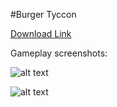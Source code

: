#Burger Tyccon

[Download Link](https://drive.google.com/drive/folders/1n7jrjICcPDvQRp0kbj_yXZtiM2_MG12s?usp=sharing)

Gameplay screenshots:

![alt text](https://i.ibb.co/7trNPzxn/screen.jpg)


![alt text](https://i.ibb.co/qFDvc4hj/screen2.jpg)
